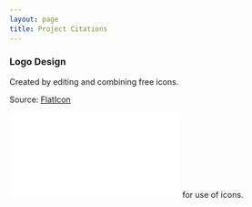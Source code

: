 ```yaml
---
layout: page
title: Project Citations
---
```


### Logo Design
Created by editing and combining free icons.

Source: [FlatIcon](https://www.flaticon.com/)

![Terms and Conditions](/_data/license.pdf) for use of icons.
